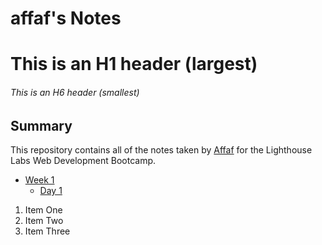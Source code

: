# affaf's Notes
# This is an H1 header (largest)
###### This is an H6 header (smallest)
## Summary 

This repository contains all of the notes taken by [Affaf](https://github.com/affafrai) for the Lighthouse Labs Web Development Bootcamp.
* [Week 1](/Week_1)
  * [Day 1](/Week_1/Day_1)
1. Item One 
2. Item Two
3. Item Three